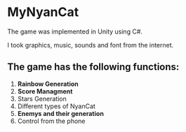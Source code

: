# **MyNyanCat**

The game was implemented in Unity using C#.

I took graphics, music, sounds and font from the internet.

## **The game has the following functions:**
1. **Rainbow Generation**
2. **Score Managment**
3. Stars Generation
4. Different types of NyanCat
5. **Enemys and their generation**
6. Control from the phone